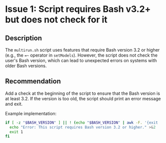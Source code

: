 # Issue 1: Script requires Bash v3.2+ but does not check for it

## Description
The `multirun.sh` script uses features that require Bash version 3.2 or higher (e.g., the `=~` operator in `setModels`). However, the script does not check the user's Bash version, which can lead to unexpected errors on systems with older Bash versions.

## Recommendation
Add a check at the beginning of the script to ensure that the Bash version is at least 3.2. If the version is too old, the script should print an error message and exit.

Example implementation:
```bash
if [ -z "$BASH_VERSION" ] || ! (echo "$BASH_VERSION" | awk -F. '{exit !($1 > 3 || ($1 == 3 && $2 >= 2))}') ; then
  echo "Error: This script requires Bash version 3.2 or higher." >&2
  exit 1
fi
```
